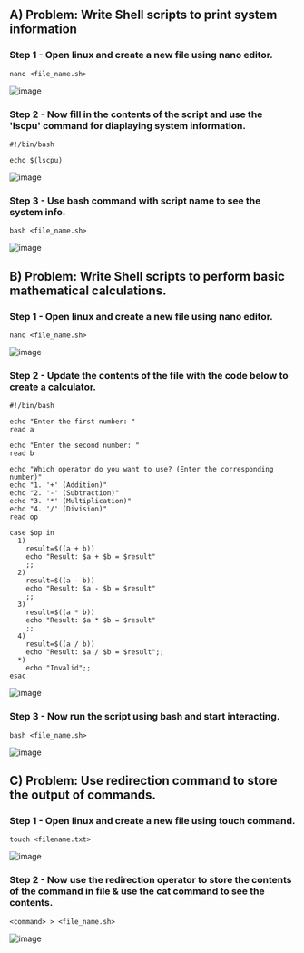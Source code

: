 ## A) Problem: Write Shell scripts to print system information

### Step 1 - Open linux and create a new file using nano editor.

```
nano <file_name.sh>
```
![image](https://github.com/user-attachments/assets/a5acd402-d2c5-4777-b5db-c1ac4b027f4f)

### Step 2 - Now fill in the contents of the script and use the 'lscpu' command for diaplaying system information.

```
#!/bin/bash

echo $(lscpu)
```

![image](https://github.com/user-attachments/assets/414395a3-eed0-40f0-a1a5-065b76650c02)

### Step 3 - Use bash command with script name to see the system info.

```
bash <file_name.sh>
```

![image](https://github.com/user-attachments/assets/c7ce6d0b-a89a-40a9-88f6-9dba8521da4b)

## B) Problem: Write Shell scripts to perform basic mathematical calculations.

### Step 1 - Open linux and create a new file using nano editor.

```
nano <file_name.sh>
```

![image](https://github.com/user-attachments/assets/68deb8a7-50c7-40ff-b54f-9a5cc39d536d)

### Step 2 - Update the contents of the file with the code below to create a calculator.

```
#!/bin/bash

echo "Enter the first number: "
read a

echo "Enter the second number: "
read b

echo "Which operator do you want to use? (Enter the corresponding number)"
echo "1. '+' (Addition)"
echo "2. '-' (Subtraction)"
echo "3. '*' (Multiplication)"
echo "4. '/' (Division)"
read op

case $op in
  1)
    result=$((a + b))
    echo "Result: $a + $b = $result"
    ;;
  2)
    result=$((a - b))
    echo "Result: $a - $b = $result"
    ;;
  3)
    result=$((a * b))
    echo "Result: $a * $b = $result"
    ;;
  4)
    result=$((a / b))
    echo "Result: $a / $b = $result";;
  *)
    echo "Invalid";;
esac
```

![image](https://github.com/user-attachments/assets/ef226750-0e20-4610-a073-e9e5f2c33e09)

### Step 3 - Now run the script using bash and start interacting.

```
bash <file_name.sh>
```
![image](https://github.com/user-attachments/assets/9bf9273c-179e-4eda-9a31-b3ab33185dd8)

## C) Problem: Use redirection command to store the output of commands.

### Step 1 - Open linux and create a new file using touch command.

```
touch <filename.txt>
```
![image](https://github.com/user-attachments/assets/af2371ed-b957-4243-a2d0-327a725819ab)

### Step 2 - Now use the redirection operator to store the contents of the command in file & use the cat command to see the contents.

```
<command> > <file_name.sh>
```

![image](https://github.com/user-attachments/assets/09cc0a76-214f-417d-b49a-5a19f5732eee)
